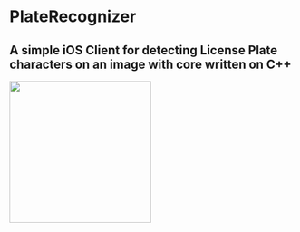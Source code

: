 # PlateRecognizer

## A simple iOS Client for detecting License Plate characters on an image with core written on C++

  <img src="https://media.giphy.com/media/3o7TKtntLQwWJzVbiM/source.gif" width="250">
